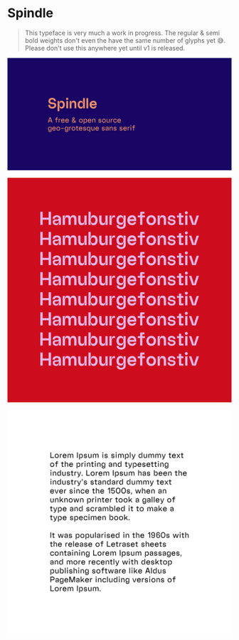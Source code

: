 # Spindle

> This typeface is very much a work in progress. The regular & semi bold weights don't even the have the same number of glyphs yet 😅. Please don't use this anywhere yet until v1 is released.

![Spindle, A free & open source geo-grotesque sans serif](https://raw.githubusercontent.com/kartiknair/spindle/master/images/intro.png)

![Hamburgefonstiv](https://raw.githubusercontent.com/kartiknair/spindle/master/images/hamburgefonstiv.png)

![Lorem Ipsum](https://raw.githubusercontent.com/kartiknair/spindle/master/images/lipsum.png)